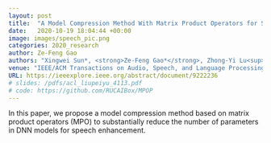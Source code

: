 ```yaml
---
layout: post
title:  "A Model Compression Method With Matrix Product Operators for Speech Enhancement"
date:   2020-10-19 18:04:44 +00:00
image: images/speech_pic.png
categories: 2020_research
author: Ze-Feng Gao
authors: "Xingwei Sun*, <strong>Ze-Feng Gao*</strong>, Zhong-Yi Lu<sup>#</sup>, Junfeng Li<sup>#</sup>, Yonghong Yan"
venue: "IEEE/ACM Transactions on Audio, Speech, and Language Processing 28, 2837-2847"
URL: https://ieeexplore.ieee.org/abstract/document/9222236
# slides: /pdfs/acl_liupeiyu_4113.pdf
# code: https://github.com/RUCAIBox/MPOP
---
```

In this paper, we propose a model compression method based on matrix product operators (MPO) to substantially reduce the number of parameters in DNN models for speech enhancement.